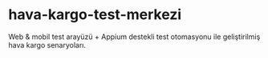 # hava-kargo-test-merkezi
Web &amp; mobil test arayüzü + Appium destekli test otomasyonu ile geliştirilmiş hava kargo senaryoları.
